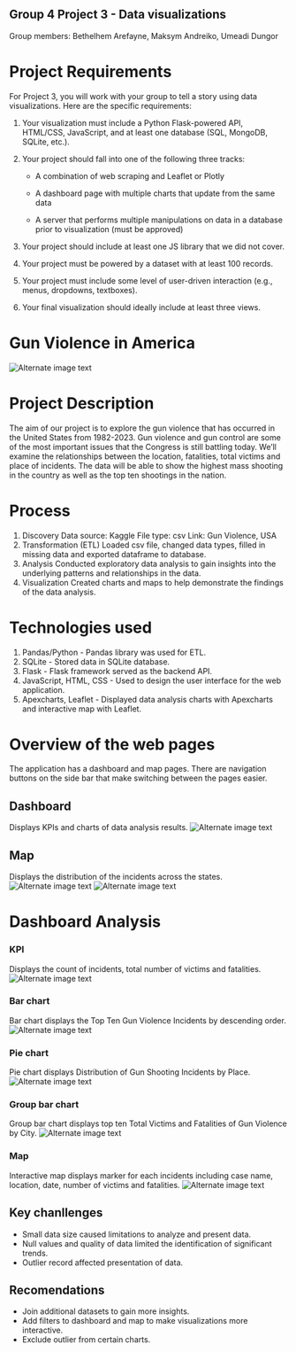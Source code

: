  ## Group 4 Project 3 - Data visualizations
Group members: Bethelhem Arefayne, Maksym Andreiko, Umeadi Dungor

# Project Requirements
For Project 3, you will work with your group to tell a story using data visualizations. Here are the specific requirements:

1. Your visualization must include a Python Flask-powered API, HTML/CSS, JavaScript, and at least one database (SQL, MongoDB, SQLite, etc.).

2. Your project should fall into one of the following three tracks:

    * A combination of web scraping and Leaflet or Plotly

    * A dashboard page with multiple charts that update from the same data

    * A server that performs multiple manipulations on data in a database prior to visualization (must be approved)

3. Your project should include at least one JS library that we did not cover.

4. Your project must be powered by a dataset with at least 100 records.

5.  Your project must include some level of user-driven interaction (e.g., menus, dropdowns, textboxes).

3. Your final visualization should ideally include at least three views.

# Gun Violence in America

![Alternate image text](/images/state.png)


# Project Description
The aim of our project is to explore the gun violence that has occurred in the United States from 1982-2023. Gun violence and gun control are some of the most important issues that the Congress is still battling today. We’ll examine the relationships between the location, fatalities, total victims and place of incidents. The data will be able to show the highest mass shooting in the country as well as the top ten shootings in the nation.

# Process
1. Discovery
Data source: Kaggle
File type: csv
Link: Gun Violence, USA
2. Transformation (ETL)
Loaded csv file, changed data types, filled in missing data and exported dataframe to database.
3. Analysis
Conducted exploratory data analysis to gain insights into the underlying patterns and relationships in the data.
4. Visualization
Created charts and maps to help demonstrate the findings of the data analysis.

# Technologies used
1. Pandas/Python - Pandas library was used for ETL.
2. SQLite - Stored data in SQLite database.
3. Flask - Flask framework served as the backend API.
4. JavaScript, HTML, CSS - Used to design the user interface for the web application.
5. Apexcharts, Leaflet - Displayed data analysis charts with Apexcharts and interactive map with Leaflet.

# Overview of the web pages
The application has a dashboard and map pages. There are navigation buttons on the side bar that make switching between the pages easier.
## Dashboard
Displays KPIs and charts of data analysis results.
![Alternate image text](/images/dashboard.png)
## Map
Displays the distribution of the incidents across the states.
![Alternate image text](/images/map.png)
![Alternate image text](/images/state.png)
# Dashboard Analysis
### KPI
Displays the count of incidents, total number of victims and fatalities.
![Alternate image text](/images/KPIs.png)

### Bar chart
Bar chart displays the Top Ten Gun Violence Incidents by descending order.
![Alternate image text](/images/top_ten_incidents.png)

### Pie chart
Pie chart displays Distribution of Gun Shooting Incidents by Place.
![Alternate image text](/images/Incidents_by_Place.png)

### Group bar chart
Group bar chart displays top ten Total Victims and Fatalities of Gun Violence by City. 
![Alternate image text](/images/total_victims.png)

### Map
Interactive map displays marker for each incidents including case name, location, date, number of victims and fatalities.
![Alternate image text](/images/map2.png)

## Key chanllenges
* Small data size caused limitations to analyze and present data.
* Null values and quality of data limited the identification of significant trends. 
* Outlier record affected presentation of data.

## Recomendations
* Join additional datasets to gain more insights.
* Add filters to dashboard and map to make visualizations more interactive.
* Exclude outlier from certain charts.










